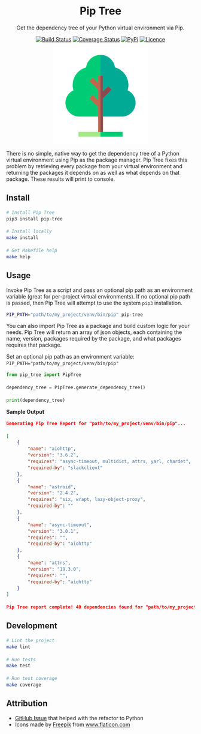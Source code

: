 <div align="center">

# Pip Tree

Get the dependency tree of your Python virtual environment via Pip.

[![Build Status](https://github.com/Justintime50/pip-tree/workflows/build/badge.svg)](https://github.com/Justintime50/pip-tree/actions)
[![Coverage Status](https://coveralls.io/repos/github/Justintime50/pip-tree/badge.svg?branch=main)](https://coveralls.io/github/Justintime50/pip-tree?branch=main)
[![PyPi](https://img.shields.io/pypi/v/pip-tree)](https://pypi.org/project/pip-tree/)
[![Licence](https://img.shields.io/github/license/justintime50/pip-tree)](LICENSE)

<img src="assets/showcase.png" alt="Showcase">

</div>

There is no simple, native way to get the dependency tree of a Python virtual environment using Pip as the package manager. Pip Tree fixes this problem by retrieving every package from your virtual environment and returning the packages it depends on as well as what depends on that package. These results will print to console.

## Install

```bash
# Install Pip Tree
pip3 install pip-tree

# Install locally
make install

# Get Makefile help
make help
```

## Usage

Invoke Pip Tree as a script and pass an optional pip path as an environment variable (great for per-project virtual environments). If no optional pip path is passed, then Pip Tree will attempt to use the system `pip3` installation.

```bash
PIP_PATH="path/to/my_project/venv/bin/pip" pip-tree
```

You can also import Pip Tree as a package and build custom logic for your needs. Pip Tree will return an array of json objects, each containing the name, version, packages required by the package, and what packages requires that package.

Set an optional pip path as an environment variable: `PIP_PATH="path/to/my_project/venv/bin/pip"`

```python
from pip_tree import PipTree

dependency_tree = PipTree.generate_dependency_tree()

print(dependency_tree)
```

**Sample Output**

```json
Generating Pip Tree Report for "path/to/my_project/venv/bin/pip"...

[
    {
        "name": "aiohttp",
        "version": "3.6.2",
        "requires": "async-timeout, multidict, attrs, yarl, chardet",
        "required-by": "slackclient"
    },
    {
        "name": "astroid",
        "version": "2.4.2",
        "requires": "six, wrapt, lazy-object-proxy",
        "required-by": ""
    },
    {
        "name": "async-timeout",
        "version": "3.0.1",
        "requires": "",
        "required-by": "aiohttp"
    },
    {
        "name": "attrs",
        "version": "19.3.0",
        "requires": "",
        "required-by": "aiohttp"
    }
]

Pip Tree report complete! 40 dependencies found for "path/to/my_project/venv/bin/pip".
```

## Development

```bash
# Lint the project
make lint

# Run tests
make test

# Run test coverage
make coverage
```

## Attribution

- [GitHub Issue](https://github.com/pypa/pip/issues/5261#issuecomment-388173430) that helped with the refactor to Python
- Icons made by <a href="https://www.flaticon.com/authors/freepik" title="Freepik">Freepik</a> from <a href="https://www.flaticon.com/" title="Flaticon"> www.flaticon.com</a>

